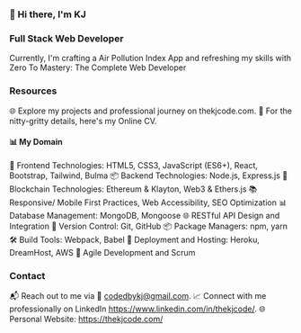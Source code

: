 ### 👋 Hi there, I'm KJ

<!--
**kjschelling/kjschelling** is a ✨ _special_ ✨ repository because its `README.md` (this file) appears on your GitHub profile.

Here are some ideas to get you started:

- 🔭 I’m currently working on ...
- 🌱 I’m currently learning ...
- 👯 I’m looking to collaborate on ...
- 🤔 I’m looking for help with ...
- 💬 Ask me about ...
- 📫 How to reach me: ...
- 😄 Pronouns: ...
- ⚡ Fun fact: ...
-->

### Full Stack Web Developer 

Currently, I'm crafting a Air Pollution Index App and refreshing my skills with Zero To Mastery: The Complete Web Developer

### Resources
🌐 Explore my projects and professional journey on thekjcode.com.
📄 For the nitty-gritty details, here's my Online CV. 


#### 📊 My Domain

🎨 Frontend Technologies: HTML5, CSS3, JavaScript (ES6+), React, Bootstrap, Tailwind, Bulma
📦 Backend Technologies: Node.js, Express.js
🌟 Blockchain Technologies: Ethereum & Klayton, Web3 & Ethers.js
📚 Responsive/ Mobile First Practices, Web Accessibility, SEO Optimization
📊 Database Management: MongoDB, Mongoose
🌐 RESTful API Design and Integration
🧰 Version Control: Git, GitHub
📦 Package Managers: npm, yarn
🛠️ Build Tools: Webpack, Babel
💎 Deployment and Hosting: Heroku, DreamHost, AWS
📄 Agile Development and Scrum

### Contact
📬 Reach out to me via 📧 codedbykj@gmail.com.
📈 Connect with me professionally on LinkedIn  https://www.linkedin.com/in/thekjcode/.
🌐 Personal Website: https://thekjcode.com/
